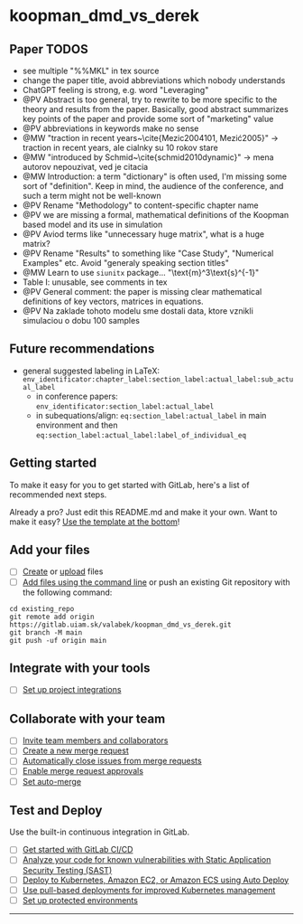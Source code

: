 # koopman_dmd_vs_derek

## Paper TODOS

* see multiple "%%MKL" in tex source
* change the paper title, avoid abbreviations which nobody understands
* ChatGPT feeling is strong, e.g. word "Leveraging"
* @PV Abstract is too general, try to rewrite to be more specific to the theory and results from the paper. Basically, good abstract summarizes key points of the paper and provide some sort of "marketing" value
* @PV abbreviations in keywords make no sense
* @MW "traction in recent years~\cite{Mezic2004101, Mezić2005}" -> traction in recent years, ale cialnky su 10 rokov stare
* @MW "introduced by Schmid~\cite{schmid2010dynamic}" -> mena autorov nepouzivat, ved je citacia
* @MW Introduction: a term "dictionary" is often used, I'm missing some sort of "definition". Keep in mind, the audience of the conference, and such a term might not be well-known
* @PV Rename "Methodology" to content-specific chapter name
* @PV we are missing a formal, mathematical definitions of the Koopman based model and its use in simulation
* @PV Aviod terms like "unnecessary huge matrix", what is a huge matrix?
* @PV Rename "Results" to something like "Case Study", "Numerical Examples" etc. Avoid "generaly speaking section titles"
* @MW Learn to use `siunitx` package... "\text{m}^3\text{s}^{-1}"
* Table I: unusable, see comments in tex
* @PV General comment: the paper is missing clear mathematical definitions of key vectors, matrices in equations.
* @PV Na zaklade tohoto modelu sme dostali data, ktore vznikli simulaciou o dobu 100 samples
  
## Future recommendations

* general suggested labeling in LaTeX: `env_identificator:chapter_label:section_label:actual_label:sub_actual_label`
  * in conference papers: `env_identificator:section_label:actual_label`
  * in subequations/align: `eq:section_label:actual_label` in main environment and then `eq:section_label:actual_label:label_of_individual_eq`

## Getting started

To make it easy for you to get started with GitLab, here's a list of recommended next steps.

Already a pro? Just edit this README.md and make it your own. Want to make it easy? [Use the template at the bottom](#editing-this-readme)!

## Add your files

* [ ] [Create](https://docs.gitlab.com/ee/user/project/repository/web_editor.html#create-a-file) or [upload](https://docs.gitlab.com/ee/user/project/repository/web_editor.html#upload-a-file) files
* [ ] [Add files using the command line](https://docs.gitlab.com/ee/gitlab-basics/add-file.html#add-a-file-using-the-command-line) or push an existing Git repository with the following command:

```
cd existing_repo
git remote add origin https://gitlab.uiam.sk/valabek/koopman_dmd_vs_derek.git
git branch -M main
git push -uf origin main
```

## Integrate with your tools

* [ ] [Set up project integrations](https://gitlab.uiam.sk/valabek/koopman_dmd_vs_derek/-/settings/integrations)

## Collaborate with your team

* [ ] [Invite team members and collaborators](https://docs.gitlab.com/ee/user/project/members/)
* [ ] [Create a new merge request](https://docs.gitlab.com/ee/user/project/merge_requests/creating_merge_requests.html)
* [ ] [Automatically close issues from merge requests](https://docs.gitlab.com/ee/user/project/issues/managing_issues.html#closing-issues-automatically)
* [ ] [Enable merge request approvals](https://docs.gitlab.com/ee/user/project/merge_requests/approvals/)
* [ ] [Set auto-merge](https://docs.gitlab.com/ee/user/project/merge_requests/merge_when_pipeline_succeeds.html)

## Test and Deploy

Use the built-in continuous integration in GitLab.

* [ ] [Get started with GitLab CI/CD](https://docs.gitlab.com/ee/ci/quick_start/index.html)
* [ ] [Analyze your code for known vulnerabilities with Static Application Security Testing (SAST)](https://docs.gitlab.com/ee/user/application_security/sast/)
* [ ] [Deploy to Kubernetes, Amazon EC2, or Amazon ECS using Auto Deploy](https://docs.gitlab.com/ee/topics/autodevops/requirements.html)
* [ ] [Use pull-based deployments for improved Kubernetes management](https://docs.gitlab.com/ee/user/clusters/agent/)
* [ ] [Set up protected environments](https://docs.gitlab.com/ee/ci/environments/protected_environments.html)

***
